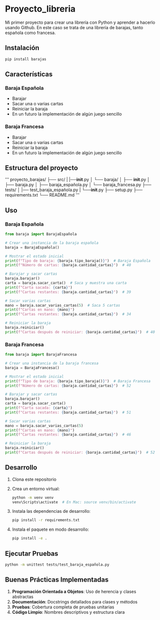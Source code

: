# Proyecto_libreria
Mi primer proyecto para crear una librería con Python y aprender a hacerlo usando Github.
En este caso se trata de una librería de barajas, tanto española como francesa.

## Instalación

```bash
pip install barajas
```

## Características

### Baraja Española
- Barajar
- Sacar una o varias cartas
- Reiniciar la baraja
- En un futuro la implementación de algún juego sencillo

### Baraja Francesa
- Barajar
- Sacar una o varias cartas
- Reiniciar la baraja
- En un futuro la implementación de algún juego sencillo

## Estructura del proyecto
'''
proyecto_barajas/
├── src/
|   |──__init__.py
│   └── baraja/
│       ├── __init__.py
│       ├── baraja.py
│       ├── baraja_española.py
│       └── baraja_francesa.py
├── tests/
│   |── test_baraja_española.py
|   └──__init__.py
├── setup.py
├── requirements.txt
└── README.md
'''

## Uso

### Baraja Española
```python
from baraja import BarajaEspañola

# Crear una instancia de la baraja española
baraja = BarajaEspañola()

# Mostrar el estado inicial
print(f"Tipo de baraja: {baraja.tipo_baraja()}")  # Baraja Española
print(f"Número de cartas: {baraja.cantidad_cartas}")  # 40

# Barajar y sacar cartas
baraja.barajar()
carta = baraja.sacar_carta()  # Saca y muestra una carta
print(f"Carta sacada: {carta}")
print(f"Cartas restantes: {baraja.cantidad_cartas}")  # 39

# Sacar varias cartas
mano = baraja.sacar_varias_cartas(5)  # Saca 5 cartas
print(f"Cartas en mano: {mano}")
print(f"Cartas restantes: {baraja.cantidad_cartas}")  # 34

# Reiniciar la baraja
baraja.reiniciar()
print(f"Cartas después de reiniciar: {baraja.cantidad_cartas}")  # 40
```

### Baraja Francesa
```python
from baraja import BarajaFrancesa

# Crear una instancia de la baraja francesa
baraja = BarajaFrancesa()

# Mostrar el estado inicial
print(f"Tipo de baraja: {baraja.tipo_baraja()}")  # Baraja Francesa
print(f"Número de cartas: {baraja.cantidad_cartas}")  # 52

# Barajar y sacar cartas
baraja.barajar()
carta = baraja.sacar_carta()
print(f"Carta sacada: {carta}")
print(f"Cartas restantes: {baraja.cantidad_cartas}")  # 51

# Sacar varias cartas
mano = baraja.sacar_varias_cartas(5)
print(f"Cartas en mano: {mano}")
print(f"Cartas restantes: {baraja.cantidad_cartas}")  # 46

# Reiniciar la baraja
baraja.reiniciar()
print(f"Cartas después de reiniciar: {baraja.cantidad_cartas}")  # 52
```

## Desarrollo

1. Clona este repositorio

2. Crea un entorno virtual:
   ```bash
   python -m venv venv
   venv\Scripts\activate  # En Mac: source venv/bin/activate
   ```
3. Instala las dependencias de desarrollo:
   ```bash
   pip install -r requirements.txt
   ```
4. Instala el paquete en modo desarrollo:
   ```bash
   pip install -e .
   ```
## Ejecutar Pruebas

```bash
python -m unittest tests/test_baraja_española.py
```

## Buenas Prácticas Implementadas

1. **Programación Orientada a Objetos**: Uso de herencia y clases abstractas
2. **Documentación**: Docstrings detallados para clases y métodos
3. **Pruebas**: Cobertura completa de pruebas unitarias
4. **Código Limpio**: Nombres descriptivos y estructura clara